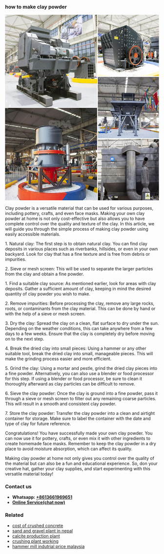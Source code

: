 <h3>how to make clay powder</h3><img src='1706773252.jpg' alt=''><p>Clay powder is a versatile material that can be used for various purposes, including pottery, crafts, and even face masks. Making your own clay powder at home is not only cost-effective but also allows you to have complete control over the quality and texture of the clay. In this article, we will guide you through the simple process of making clay powder using easily accessible materials.</p><p>1. Natural clay: The first step is to obtain natural clay. You can find clay deposits in various places such as riverbanks, hillsides, or even in your own backyard. Look for clay that has a fine texture and is free from debris or impurities.</p><p>2. Sieve or mesh screen: This will be used to separate the larger particles from the clay and obtain a fine powder.</p><p>1. Find a suitable clay source: As mentioned earlier, look for areas with clay deposits. Gather a sufficient amount of clay, keeping in mind the desired quantity of clay powder you wish to make.</p><p>2. Remove impurities: Before processing the clay, remove any large rocks, roots, or contaminants from the clay material. This can be done by hand or with the help of a sieve or mesh screen.</p><p>3. Dry the clay: Spread the clay on a clean, flat surface to dry under the sun. Depending on the weather conditions, this can take anywhere from a few days to a few weeks. Ensure that the clay is completely dry before moving on to the next step.</p><p>4. Break the dried clay into small pieces: Using a hammer or any other suitable tool, break the dried clay into small, manageable pieces. This will make the grinding process easier and more efficient.</p><p>5. Grind the clay: Using a mortar and pestle, grind the dried clay pieces into a fine powder. Alternatively, you can also use a blender or food processor for this step. If using a blender or food processor, be sure to clean it thoroughly afterward as clay particles can be difficult to remove.</p><p>6. Sieve the clay powder: Once the clay is ground into a fine powder, pass it through a sieve or mesh screen to filter out any remaining coarse particles. This will result in a smooth and consistent clay powder.</p><p>7. Store the clay powder: Transfer the clay powder into a clean and airtight container for storage. Make sure to label the container with the date and type of clay for future reference.</p><p>Congratulations! You have successfully made your own clay powder. You can now use it for pottery, crafts, or even mix it with other ingredients to create homemade face masks. Remember to keep the clay powder in a dry place to avoid moisture absorption, which can affect its quality.</p><p>Making clay powder at home not only gives you control over the quality of the material but can also be a fun and educational experience. So, don your creative hat, gather your clay supplies, and start experimenting with this versatile material today!</p><h3>Contact us</h3><ul><li><strong>Whatsapp:&nbsp;<a href="https://wa.me/8613661969651">+8613661969651</a></strong></li><li><a href="https://swt.shibang-china.com/?git&amp;zhl&amp;how to make clay powder"><strong>Online Service(chat now)</strong></a></li></ul><h3>Related</h3><ul><li><a href='cost of crushed concrete.md'>cost of crushed concrete</a></li><li><a href='sand and gravel plant in nepal.md'>sand and gravel plant in nepal</a></li><li><a href='calcite production plant.md'>calcite production plant</a></li><li><a href='crushing plant working.md'>crushing plant working</a></li><li><a href='hammer mill indutrial price malaysia.md'>hammer mill indutrial price malaysia</a></li></ul>
